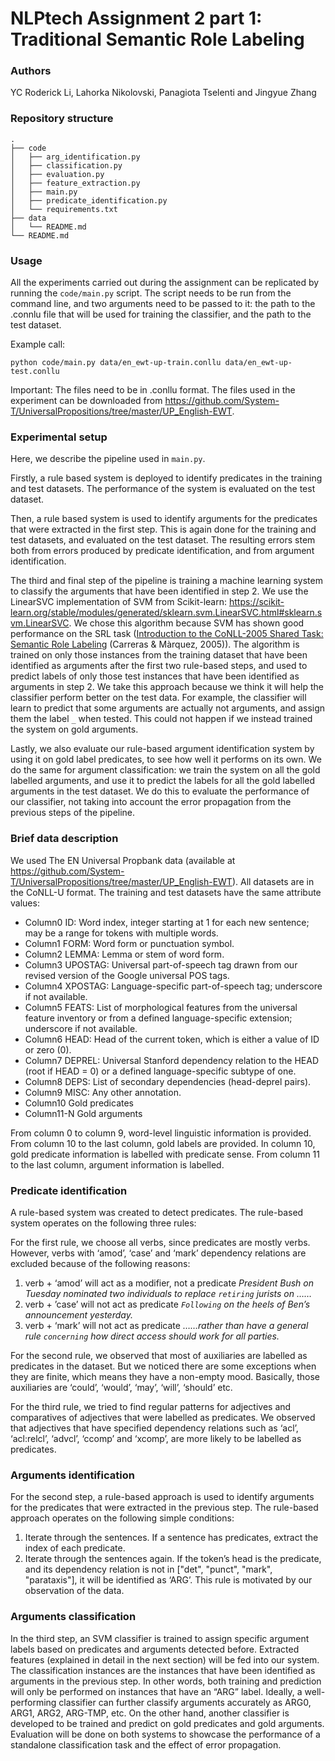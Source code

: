 # NLPtech Assignment 2 part 1: Traditional Semantic Role Labeling

### Authors
YC Roderick Li, Lahorka Nikolovski, Panagiota Tselenti and Jingyue Zhang

### Repository structure
```
.
├── code
│   ├── arg_identification.py
│   ├── classification.py
│   ├── evaluation.py
│   ├── feature_extraction.py
│   ├── main.py
│   ├── predicate_identification.py
│   └── requirements.txt
├── data
│   └── README.md
└── README.md
```

### Usage
All the experiments carried out during the assignment can be replicated by running the `code/main.py` script. 
The script needs to be run from the command line, and two arguments need to be passed to it: 
the path to the .connlu file that will be used for training the classifier, and the path to the test dataset. 


Example call:
```
python code/main.py data/en_ewt-up-train.conllu data/en_ewt-up-test.conllu
```

Important: The files need to be in .conllu format. The files used in the experiment can be downloaded from 
https://github.com/System-T/UniversalPropositions/tree/master/UP_English-EWT.

### Experimental setup
Here, we describe the pipeline used in `main.py`.

Firstly, a rule based system is deployed to identify predicates in the training and test datasets. The performance of 
the system is evaluated on the test dataset. 

Then, a rule based system is used to identify arguments for the predicates that were extracted in the first step. 
This is again done for the training and test datasets, and evaluated on the test dataset. 
The resulting errors stem both from errors produced by predicate identification, and from argument identification.

The third and final step of the pipeline is training a machine learning system to classify the arguments that have been 
identified in step 2. We use the LinearSVC implementation of SVM from Scikit-learn: 
https://scikit-learn.org/stable/modules/generated/sklearn.svm.LinearSVC.html#sklearn.svm.LinearSVC. 
We chose this algorithm because SVM has shown good performance on the SRL task 
([Introduction to the CoNLL-2005 Shared Task: Semantic Role Labeling](https://aclanthology.org/W05-0620) 
(Carreras & Màrquez, 2005)). 
The algorithm is trained on only those instances from the training dataset that have been identified as arguments after 
the first two rule-based steps, and used to predict labels of only those test instances that have been identified as 
arguments in step 2. We take this approach because we think it will help the classifier perform better on the test data.
For example, the classifier will learn to predict that some arguments are actually not arguments, and assign 
them the label `_` when tested. This could not happen if we instead trained the system on gold arguments.

Lastly, we also evaluate our rule-based argument identification system by using it on gold label predicates, to see how 
well it performs on its own. We do the same for argument classification: we train the system on all the gold labelled 
arguments, and use it to predict the labels for all the gold labelled arguments in the test 
dataset. 
We do this to evaluate the performance of our classifier, not taking into account the error propagation from the 
previous steps of the pipeline.

### Brief data description
We used The EN Universal Propbank data (available at https://github.com/System-T/UniversalPropositions/tree/master/UP_English-EWT). All datasets are in the CoNLL-U format. The training and test datasets have the same attribute values:
* Column0  ID: Word index, integer starting at 1 for each new sentence; may be a range for tokens with multiple words.
* Column1  FORM: Word form or punctuation symbol.
* Column2  LEMMA: Lemma or stem of word form.
* Column3  UPOSTAG: Universal part-of-speech tag drawn from our revised version of the Google universal POS tags.
* Column4  XPOSTAG: Language-specific part-of-speech tag; underscore if not available.
* Column5  FEATS: List of morphological features from the universal feature inventory or from a defined language-specific extension; underscore if not available.
* Column6  HEAD: Head of the current token, which is either a value of ID or zero (0).
* Column7  DEPREL: Universal Stanford dependency relation to the HEAD (root if HEAD = 0) or a defined language-specific subtype of one.
* Column8  DEPS: List of secondary dependencies (head-deprel pairs).
* Column9  MISC: Any other annotation.
* Column10 Gold predicates
* Column11-N Gold arguments

From column 0 to column 9, word-level linguistic information is provided. From column 10 to the last column, gold labels are provided. In column 10, gold predicate information is labelled with predicate sense. From column 11 to the last column, argument information is labelled.

### Predicate identification
A rule-based system was created to detect predicates. The rule-based system operates on the following three rules: 

For the first rule, we choose all verbs, since predicates are mostly verbs. However, verbs with ‘amod’, ‘case’ and ‘mark’ dependency relations are excluded because of the following reasons:
1) verb + ‘amod’ will act as a modifier, not a predicate
    *President Bush on Tuesday nominated two individuals to replace `retiring` jurists on ……*
2) verb + ’case’ will not act as predicate
    *`Following` on the heels of Ben’s announcement yesterday.*
3)  verb + ‘mark’ will not act as predicate
    *……rather than have a general rule `concerning` how direct access should work for all parties.*

For the second rule, we observed that most of auxiliaries are labelled as predicates in the dataset. But we noticed there are some exceptions when they are finite, which means they have a non-empty mood. Basically, those auxiliaries are ‘could’, ‘would’, ‘may’, ‘will’, ‘should’ etc. 

For the third rule, we tried to find regular patterns for adjectives and comparatives of adjectives that were labelled as predicates. We observed that adjectives that have specified dependency relations such as ‘acl’, ‘acl:relcl’, ‘advcl’, ‘ccomp’ and ‘xcomp’, are more likely to be labelled as predicates.

### Arguments identification
For the second step, a rule-based approach is used to identify arguments for the predicates that were extracted in the previous step.
The rule-based approach operates on the following simple conditions:
1) Iterate through the sentences. If a sentence has predicates, extract the index of each predicate.
2) Iterate through the sentences again. If the token’s head is the predicate, and its dependency relation is not in ["det", "punct", "mark", "parataxis"], it will be identified as ‘ARG’. This rule is motivated by our observation of the data.

### Arguments classification
In the third step, an SVM classifier is trained to assign specific argument labels based on predicates and arguments detected before. Extracted features (explained in detail in the next section) will be fed into our system.  The classification instances are the instances that have been identified as arguments in the previous step. In other words, both training and prediction will only be performed on instances that have an “ARG” label. Ideally, a well-performing classifier can further classify arguments accurately as ARG0, ARG1, ARG2, ARG-TMP, etc. On the other hand, another classifier is developed to be trained and predict on gold predicates and gold arguments. Evaluation will be done on both systems to showcase the performance of a standalone classification task and the effect of error propagation.







